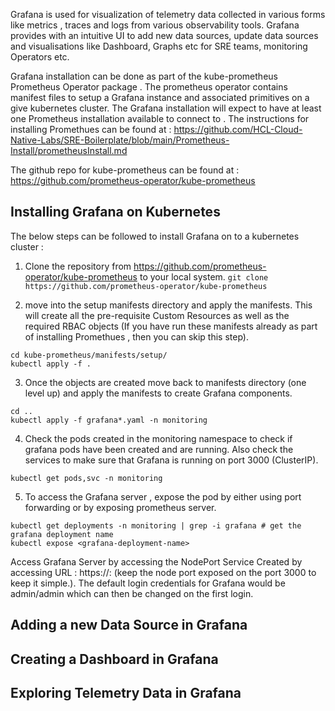 Grafana is used for visualization of telemetry data collected in various forms like metrics , traces and logs from various observability tools. Grafana provides with an intuitive UI to add new data sources, update data sources and visualisations like Dashboard, Graphs etc for SRE teams, monitoring Operators etc. 

Grafana installation can be done as part of the kube-prometheus Prometheus Operator package . The prometheus operator contains manifest files to setup a Grafana instance and associated primitives on a give kubernetes cluster. The Grafana installation will expect to have at least one Prometheus installation available to connect to . The instructions for installing Promethues can be found at : https://github.com/HCL-Cloud-Native-Labs/SRE-Boilerplate/blob/main/Prometheus-Install/prometheusInstall.md

The github repo for kube-prometheus can be found at : https://github.com/prometheus-operator/kube-prometheus

**Installing Grafana on Kubernetes**
----------------------------------------

The below steps can be followed to install Grafana on to a kubernetes cluster :

1. Clone the repository from https://github.com/prometheus-operator/kube-prometheus to your local system.
``git clone https://github.com/prometheus-operator/kube-prometheus``

2. move into the setup manifests directory and apply the manifests. This will create all the pre-requisite Custom Resources as well as the required RBAC objects (If you have run these manifests already as part of installing Promethues , then you can skip this step).
```
cd kube-prometheus/manifests/setup/
kubectl apply -f .
```
3. Once the objects are created move back to manifests directory (one level up) and apply the manifests to create Grafana components.
```
cd ..
kubectl apply -f grafana*.yaml -n monitoring
```
4. Check the pods created in the monitoring namespace to check if grafana pods have been created and are running. Also check the services to make sure that Grafana is running on port 3000 (ClusterIP).
```
kubectl get pods,svc -n monitoring
```
5. To access the Grafana server , expose the pod by either using port forwarding or by exposing prometheus server.
```
kubectl get deployments -n monitoring | grep -i grafana # get the grafana deployment name 
kubectl expose <grafana-deployment-name>
```
Access Grafana Server by accessing the NodePort Service Created by accessing URL : https://<Node-IP>:<PORT-Exposed> (keep the node port exposed on the port 3000 to keep it simple.). The default login credentials for Grafana would be admin/admin which can then be changed on the first login. 

**Adding a new Data Source in Grafana**
-----------------------------------------
  
**Creating a Dashboard in Grafana**
------------------------------------------

**Exploring Telemetry Data in Grafana**
-------------------------------------------
